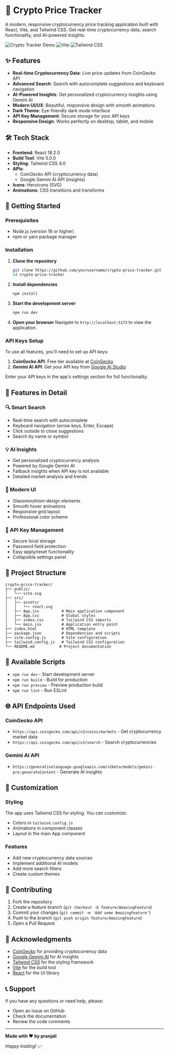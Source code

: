 # 🚀 Crypto Price Tracker

A modern, responsive cryptocurrency price tracking application built with React, Vite, and Tailwind CSS. Get real-time cryptocurrency data, search functionality, and AI-powered insights.

![Crypto Tracker Demo](https://img.shields.io/badge/React-18.2.0-blue?logo=react)
![Vite](https://img.shields.io/badge/Vite-5.0.0-purple?logo=vite)
![Tailwind CSS](https://img.shields.io/badge/Tailwind_CSS-4.0-38B2AC?logo=tailwind-css)

## ✨ Features

- **Real-time Cryptocurrency Data**: Live price updates from CoinGecko API
- **Advanced Search**: Search with autocomplete suggestions and keyboard navigation
- **AI-Powered Insights**: Get personalized cryptocurrency insights using Gemini AI
- **Modern UI/UX**: Beautiful, responsive design with smooth animations
- **Dark Theme**: Eye-friendly dark mode interface
- **API Key Management**: Secure storage for your API keys
- **Responsive Design**: Works perfectly on desktop, tablet, and mobile

## 🛠️ Tech Stack

- **Frontend**: React 18.2.0
- **Build Tool**: Vite 5.0.0
- **Styling**: Tailwind CSS 4.0
- **APIs**: 
  - CoinGecko API (cryptocurrency data)
  - Google Gemini AI API (insights)
- **Icons**: Heroicons (SVG)
- **Animations**: CSS transitions and transforms

## 🚀 Getting Started

### Prerequisites

- Node.js (version 16 or higher)
- npm or yarn package manager

### Installation

1. **Clone the repository**
   ```bash
   git clone https://github.com/yourusername/crypto-price-tracker.git
   cd crypto-price-tracker
   ```

2. **Install dependencies**
   ```bash
   npm install
   ```

3. **Start the development server**
   ```bash
   npm run dev
   ```

4. **Open your browser**
   Navigate to `http://localhost:5173` to view the application.

### API Keys Setup

To use all features, you'll need to set up API keys:

1. **CoinGecko API**: Free tier available at [CoinGecko](https://www.coingecko.com/en/api)
2. **Gemini AI API**: Get your API key from [Google AI Studio](https://makersuite.google.com/app/apikey)

Enter your API keys in the app's settings section for full functionality.

## 📱 Features in Detail

### 🔍 Smart Search
- Real-time search with autocomplete
- Keyboard navigation (arrow keys, Enter, Escape)
- Click outside to close suggestions
- Search by name or symbol

### 💡 AI Insights
- Get personalized cryptocurrency analysis
- Powered by Google Gemini AI
- Fallback insights when API key is not available
- Detailed market analysis and trends

### 🎨 Modern UI
- Glassmorphism design elements
- Smooth hover animations
- Responsive grid layout
- Professional color scheme

### 🔐 API Key Management
- Secure local storage
- Password field protection
- Easy apply/reset functionality
- Collapsible settings panel

## 📁 Project Structure

```
crypto-price-tracker/
├── public/
│   └── vite.svg
├── src/
│   ├── assets/
│   │   └── react.svg
│   ├── App.jsx          # Main application component
│   ├── App.css          # Global styles
│   ├── index.css        # Tailwind CSS imports
│   └── main.jsx         # Application entry point
├── index.html           # HTML template
├── package.json         # Dependencies and scripts
├── vite.config.js       # Vite configuration
├── tailwind.config.js   # Tailwind CSS configuration
└── README.md           # Project documentation
```

## 🎯 Available Scripts

- `npm run dev` - Start development server
- `npm run build` - Build for production
- `npm run preview` - Preview production build
- `npm run lint` - Run ESLint

## 🌐 API Endpoints Used

### CoinGecko API
- `https://api.coingecko.com/api/v3/coins/markets` - Get cryptocurrency market data
- `https://api.coingecko.com/api/v3/search` - Search cryptocurrencies

### Gemini AI API
- `https://generativelanguage.googleapis.com/v1beta/models/gemini-pro:generateContent` - Generate AI insights

## 🎨 Customization

### Styling
The app uses Tailwind CSS for styling. You can customize:
- Colors in `tailwind.config.js`
- Animations in component classes
- Layout in the main App component

### Features
- Add new cryptocurrency data sources
- Implement additional AI models
- Add more search filters
- Create custom themes

## 🤝 Contributing

1. Fork the repository
2. Create a feature branch (`git checkout -b feature/AmazingFeature`)
3. Commit your changes (`git commit -m 'Add some AmazingFeature'`)
4. Push to the branch (`git push origin feature/AmazingFeature`)
5. Open a Pull Request


## 🙏 Acknowledgments

- [CoinGecko](https://www.coingecko.com/) for providing cryptocurrency data
- [Google Gemini AI](https://ai.google.dev/) for AI insights
- [Tailwind CSS](https://tailwindcss.com/) for the styling framework
- [Vite](https://vitejs.dev/) for the build tool
- [React](https://reactjs.org/) for the UI library

## 📞 Support

If you have any questions or need help, please:
- Open an issue on GitHub
- Check the documentation
- Review the code comments

---

**Made with ❤️ by pranjali**

*Happy trading! 📈*
